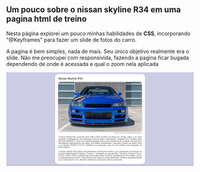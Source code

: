 <h2>Um pouco sobre o nissan skyline R34 em uma pagina html de treino</h2>
<p>Nesta página explorei um pouco minhas habilidades de <strong>CSS</strong>, incorporando "@Keyframes" para fazer um slide de fotos do carro.</p>
<p>A pagina é bem simples, nada de mais. Seu único objetivo realmente era o slide. Não me preocupei com responsivida, fazendo a pagina ficar bugada dependendo de onde é acessada e qual o zoom nela aplicada</p>

<img src="Screenshot_1.png" alt="foto da pagina">
